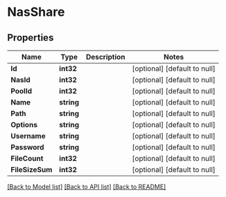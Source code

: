 # NasShare

## Properties
Name | Type | Description | Notes
------------ | ------------- | ------------- | -------------
**Id** | **int32** |  | [optional] [default to null]
**NasId** | **int32** |  | [optional] [default to null]
**PoolId** | **int32** |  | [optional] [default to null]
**Name** | **string** |  | [optional] [default to null]
**Path** | **string** |  | [optional] [default to null]
**Options** | **string** |  | [optional] [default to null]
**Username** | **string** |  | [optional] [default to null]
**Password** | **string** |  | [optional] [default to null]
**FileCount** | **int32** |  | [optional] [default to null]
**FileSizeSum** | **int32** |  | [optional] [default to null]

[[Back to Model list]](../README.md#documentation-for-models) [[Back to API list]](../README.md#documentation-for-api-endpoints) [[Back to README]](../README.md)


